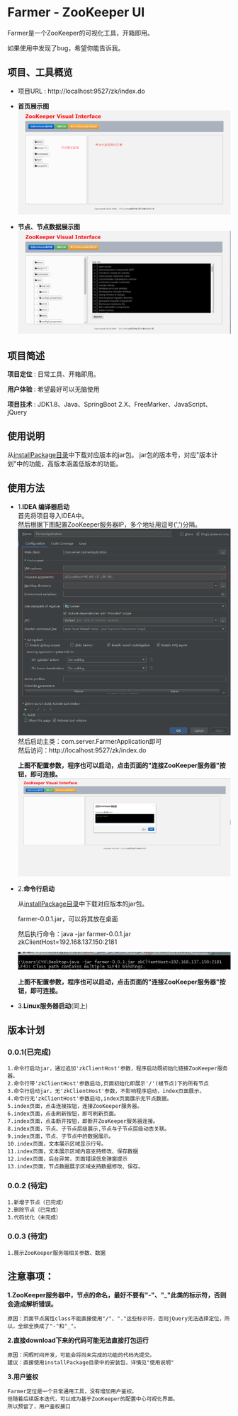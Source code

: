 # Farmer - ZooKeeper UI
Farmer是一个ZooKeeper的可视化工具，开箱即用。

如果使用中发现了bug，希望你能告诉我。

## 项目、工具概览

* 项目URL : http://localhost:9527/zk/index.do

* **首页展示图**<br>
![ZooKeeper-UI展示图](image/ZooKeeper-UI展示图.png)<br>

* **节点、节点数据展示图**<br>
![index页面节点-数据](image/index页面节点数据.png)<br>


## 项目简述
**项目定位** : 日常工具、开箱即用。

**用户体验** : 希望最好可以无脑使用

**项目技术** : JDK1.8、Java、SpringBoot 2.X、FreeMarker、JavaScript、jQuery


## 使用说明
从[installPackage目录](https://github.com/Simba-cheng/Farmer/tree/master/Farmer-SpringBoot/installPackage)中下载对应版本的jar包。
jar包的版本号，对应"版本计划"中的功能，高版本涵盖低版本的功能。


## 使用方法

* 1.**IDEA 编译器启动**<br>
    首先将项目导入IDEA中。<br>
    然后根据下图配置ZooKeeper服务器IP，多个地址用逗号(',')分隔。<br>
    ![IDEA编译器参数启动配置](image/IDEA编译器参数启动配置.png)
    <br>
    然后启动主类：com.server.FarmerApplication即可<br>
    然后访问：http://localhost:9527/zk/index.do<br>

    **上图不配置参数，程序也可以启动，点击页面的"连接ZooKeeper服务器"按钮，即可连接。**<br>
    ![ZooKeeper-UI展示图](image/index页面连接zookeeper服务器.png)


* 2.**命令行启动**<br>

    从[installPackage目录](https://github.com/Simba-cheng/Farmer/tree/master/Farmer-SpringBoot/installPackage)中下载对应版本的jar包。

    farmer-0.0.1.jar，可以将其放在桌面

    然后执行命令：java -jar farmer-0.0.1.jar zkClientHost=192.168.137.150:2181

    ![](image/命令行带参数启动.png)<br>

    **上图不配置参数，程序也可以启动，点击页面的"连接ZooKeeper服务器"按钮，即可连接。**<br>

* 3.**Linux服务器启动**(同上)


## 版本计划

### 0.0.1(已完成)

    1.命令行启动jar，通过追加'zkClientHost'参数，程序启动既初始化链接ZooKeeper服务器。
    2.命令行带'zkClientHost'参数启动,页面初始化即展示'/'(根节点)下的所有节点
    3.命令行启动jar，无'zkClientHost'参数，不影响程序启动，index页面展示。
    4.命令行无'zkClientHost'参数启动,index页面展示无节点数据。
    5.index页面，点击连接按钮，连接ZooKeeper服务器。
    6.index页面，点击刷新按钮，即可刷新页面。
    7.index页面，点击断开按钮，即断开ZooKeeper服务器连接。
    8.index页面，节点、子节点层级展示,节点与子节点层级动态关联。
    9.index页面，节点、子节点中的数据展示。
    10.index页面，文本展示区域显示行号。
    11.index页面，文本展示区域内容支持修改、保存数据
    12.index页面，后台异常，页面错误信息弹窗提示
    13.index页面，节点数据展示区域支持数据修改、保存。

### 0.0.2 (待定)

    1.新增子节点（已完成）
    2.删除节点（已完成）
    3.代码优化（未完成）

### 0.0.3 (待定)
	1.展示ZooKeeper服务端相关参数、数据


## 注意事项：

**1.ZooKeeper服务器中，节点的命名，最好不要有"-"、"_"此类的标示符，否则会造成解析错误。**

    原因：页面节点属性class不能直接使用"/"、"."这些标示符，否则jQuery无法选择定位，所以，全部全换成了"-"和"_"。
    
**2.直接download下来的代码可能无法直接打包运行**

    原因：闲暇时间开发，可能会将尚未完成的功能的代码先提交。
    建议：直接使用installPackage目录中的安装包，详情见"使用说明"

**3.用户鉴权**

	Farmer定位是一个日常通用工具，没有增加用户鉴权。
	但随着后续版本迭代，可以成为基于ZooKeeper的配置中心可视化界面。
	所以预留了，用户鉴权接口